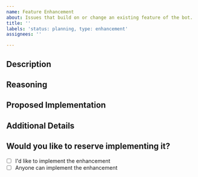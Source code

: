 ```yaml
---
name: Feature Enhancement
about: Issues that build on or change an existing feature of the bot.
title: ''
labels: 'status: planning, type: enhancement'
assignees: ''

---
```


## Description
<!-- Describe the enhancement you're suggesting -->


## Reasoning
<!-- Why would the enhancement be a useful addition to the community -->


## Proposed Implementation
<!-- If you had a way to implement it in mind, describe it here, including any concept screenshots if possible -->


## Additional Details
<!-- Delete this section if not applicable. -->
<!-- If alternate implementations were considered, add them here. -->


## Would you like to reserve implementing it?
<!-- Replace [ ] with [x] with your choice. -->
- [ ] I'd like to implement the enhancement
- [ ] Anyone can implement the enhancement
